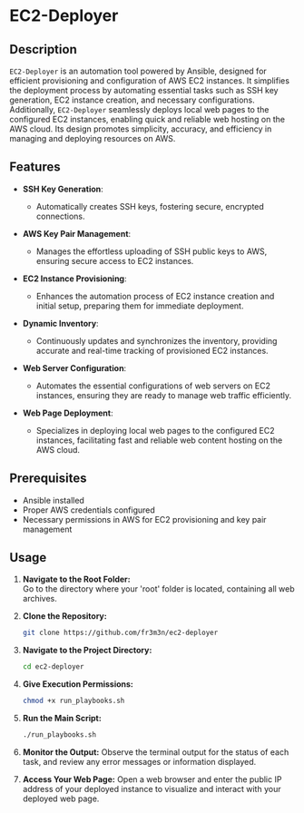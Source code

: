 # EC2-Deployer

## Description

`EC2-Deployer` is an automation tool powered by Ansible, designed for efficient provisioning and configuration of AWS EC2 instances. It simplifies the deployment process by automating essential tasks such as SSH key generation, EC2 instance creation, and necessary configurations. Additionally, `EC2-Deployer` seamlessly deploys local web pages to the configured EC2 instances, enabling quick and reliable web hosting on the AWS cloud. Its design promotes simplicity, accuracy, and efficiency in managing and deploying resources on AWS.

## Features

- **SSH Key Generation**:
  - Automatically creates SSH keys, fostering secure, encrypted connections.

- **AWS Key Pair Management**:
  - Manages the effortless uploading of SSH public keys to AWS, ensuring secure access to EC2 instances.

- **EC2 Instance Provisioning**:
  - Enhances the automation process of EC2 instance creation and initial setup, preparing them for immediate deployment.

- **Dynamic Inventory**:
  - Continuously updates and synchronizes the inventory, providing accurate and real-time tracking of provisioned EC2 instances.

- **Web Server Configuration**:
  - Automates the essential configurations of web servers on EC2 instances, ensuring they are ready to manage web traffic efficiently.

- **Web Page Deployment**:
  - Specializes in deploying local web pages to the configured EC2 instances, facilitating fast and reliable web content hosting on the AWS cloud.



## Prerequisites

- Ansible installed
- Proper AWS credentials configured
- Necessary permissions in AWS for EC2 provisioning and key pair management



## Usage

1. **Navigate to the Root Folder:**  
   Go to the directory where your 'root' folder is located, containing all web archives.

2. **Clone the Repository:**  
   ```bash
   git clone https://github.com/fr3m3n/ec2-deployer

3. **Navigate to the Project Directory:**
   ```bash
   cd ec2-deployer

4. **Give Execution Permissions:**
   ```bash
   chmod +x run_playbooks.sh

5. **Run the Main Script:**
   ```bash
   ./run_playbooks.sh

6. **Monitor the Output:**
   Observe the terminal output for the status of each task, and review any error messages or information displayed.

7. **Access Your Web Page:**
   Open a web browser and enter the public IP address of your deployed instance to visualize and interact with your deployed web page.